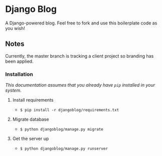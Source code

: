 # Django Blog

A Django-powered blog. Feel free to fork and use this boilerplate code as you wish!

## Notes

Currently, the master branch is tracking a client project so branding has been applied. 

### Installation

*This documentation assumes that you already have `pip` installed in your system.*

1. Install requirements
    - `$ pip install -r djangoblog/requirements.txt`

2. Migrate database
    - `$ python djangoblog/manage.py migrate`

3. Get the server up
    - `$ python djangoblog/manage.py runserver`
